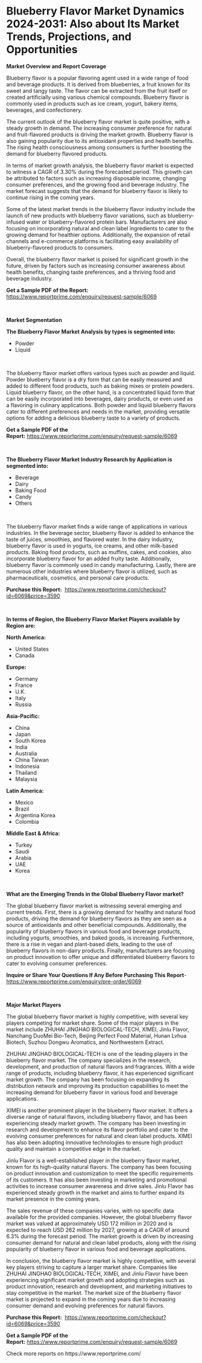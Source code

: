 <p><h1>Blueberry Flavor Market Dynamics 2024-2031: Also about Its Market Trends, Projections, and Opportunities</h1></p><p><strong>Market Overview and Report Coverage</strong></p>
<p><p>Blueberry flavor is a popular flavoring agent used in a wide range of food and beverage products. It is derived from blueberries, a fruit known for its sweet and tangy taste. The flavor can be extracted from the fruit itself or created artificially using various chemical compounds. Blueberry flavor is commonly used in products such as ice cream, yogurt, bakery items, beverages, and confectionery.</p><p>The current outlook of the blueberry flavor market is quite positive, with a steady growth in demand. The increasing consumer preference for natural and fruit-flavored products is driving the market growth. Blueberry flavor is also gaining popularity due to its antioxidant properties and health benefits. The rising health consciousness among consumers is further boosting the demand for blueberry flavored products.</p><p>In terms of market growth analysis, the blueberry flavor market is expected to witness a CAGR of 3.30% during the forecasted period. This growth can be attributed to factors such as increasing disposable income, changing consumer preferences, and the growing food and beverage industry. The market forecast suggests that the demand for blueberry flavor is likely to continue rising in the coming years.</p><p>Some of the latest market trends in the blueberry flavor industry include the launch of new products with blueberry flavor variations, such as blueberry-infused water or blueberry-flavored protein bars. Manufacturers are also focusing on incorporating natural and clean label ingredients to cater to the growing demand for healthier options. Additionally, the expansion of retail channels and e-commerce platforms is facilitating easy availability of blueberry-flavored products to consumers.</p><p>Overall, the blueberry flavor market is poised for significant growth in the future, driven by factors such as increasing consumer awareness about health benefits, changing taste preferences, and a thriving food and beverage industry.</p></p>
<p><strong>Get a Sample PDF of the Report:</strong> <a href="https://www.reportprime.com/enquiry/request-sample/6069">https://www.reportprime.com/enquiry/request-sample/6069</a></p>
<p>&nbsp;</p>
<p><strong>Market Segmentation</strong></p>
<p><strong>The Blueberry Flavor Market Analysis by types is segmented into:</strong></p>
<p><ul><li>Powder</li><li>Liquid</li></ul></p>
<p>&nbsp;</p>
<p><p>The blueberry flavor market offers various types such as powder and liquid. Powder blueberry flavor is a dry form that can be easily measured and added to different food products, such as baking mixes or protein powders. Liquid blueberry flavor, on the other hand, is a concentrated liquid form that can be easily incorporated into beverages, dairy products, or even used as a flavoring in culinary applications. Both powder and liquid blueberry flavors cater to different preferences and needs in the market, providing versatile options for adding a delicious blueberry taste to a variety of products.</p></p>
<p><strong>Get a Sample PDF of the Report:</strong>&nbsp;<a href="https://www.reportprime.com/enquiry/request-sample/6069">https://www.reportprime.com/enquiry/request-sample/6069</a></p>
<p>&nbsp;</p>
<p><strong>The Blueberry Flavor Market Industry Research by Application is segmented into:</strong></p>
<p><ul><li>Beverage</li><li>Dairy</li><li>Baking Food</li><li>Candy</li><li>Others</li></ul></p>
<p>&nbsp;</p>
<p><p>The blueberry flavor market finds a wide range of applications in various industries. In the beverage sector, blueberry flavor is added to enhance the taste of juices, smoothies, and flavored water. In the dairy industry, blueberry flavor is used in yogurts, ice creams, and other milk-based products. Baking food products, such as muffins, cakes, and cookies, also incorporate blueberry flavor for an added fruity taste. Additionally, blueberry flavor is commonly used in candy manufacturing. Lastly, there are numerous other industries where blueberry flavor is utilized, such as pharmaceuticals, cosmetics, and personal care products.</p></p>
<p><strong>Purchase this Report:</strong>&nbsp; <a href="https://www.reportprime.com/checkout?id=6069&price=3590">https://www.reportprime.com/checkout?id=6069&price=3590</a></p>
<p>&nbsp;</p>
<p><strong>In terms of Region, the Blueberry Flavor Market Players available by Region are:</strong></p>
<p>
    <p> <strong> North America: </strong>
        <ul>
            <li>United States</li>
            <li>Canada</li>
        </ul>
        </p> 
    <p> <strong> Europe: </strong>
        <ul>
            <li>Germany</li>
            <li>France</li>
            <li>U.K.</li>
            <li>Italy</li>
            <li>Russia</li>
        </ul>
        </p> 
    <p> <strong> Asia-Pacific: </strong>
        <ul>
            <li>China</li>
            <li>Japan</li>
            <li>South Korea</li>
            <li>India</li>
            <li>Australia</li>
            <li>China Taiwan</li>
            <li>Indonesia</li>
            <li>Thailand</li>
            <li>Malaysia</li>
        </ul>
        </p> 
    <p> <strong> Latin America: </strong>
        <ul>
            <li>Mexico</li>
            <li>Brazil</li>
            <li>Argentina Korea</li>
            <li>Colombia</li>
        </ul>
        </p> 
    <p> <strong> Middle East & Africa: </strong>
        <ul>
            <li>Turkey</li>
            <li>Saudi</li>
            <li>Arabia</li>
            <li>UAE</li>
            <li>Korea</li>
        </ul>
    </p>
    </p>
<p>&nbsp;</p>
<p><strong>What are the Emerging Trends in the Global Blueberry Flavor market?</strong></p>
<p><p>The global blueberry flavor market is witnessing several emerging and current trends. First, there is a growing demand for healthy and natural food products, driving the demand for blueberry flavors as they are seen as a source of antioxidants and other beneficial compounds. Additionally, the popularity of blueberry flavors in various food and beverage products, including yogurts, smoothies, and baked goods, is increasing. Furthermore, there is a rise in vegan and plant-based diets, leading to the use of blueberry flavors in non-dairy products. Finally, manufacturers are focusing on product innovation to offer unique and differentiated blueberry flavors to cater to evolving consumer preferences.</p></p>
<p><strong>Inquire or Share Your Questions If Any Before Purchasing This Report</strong>- <a href="https://www.reportprime.com/enquiry/pre-order/6069">https://www.reportprime.com/enquiry/pre-order/6069</a></p>
<p>&nbsp;</p>
<p><strong>Major Market Players</strong></p>
<p><p>The global blueberry flavor market is highly competitive, with several key players competing for market share. Some of the major players in the market include ZHUHAI JINGHAO BIOLOGICAL-TECH, XIMEI, Jinlu Flavor, Nanchang DuoMei Bio-Tech, Beijing Perfect Food Material, Hunan Lvhua Biotech, Suzhou Dongwu Aromatics, and Northwestern Extract.</p><p>ZHUHAI JINGHAO BIOLOGICAL-TECH is one of the leading players in the blueberry flavor market. The company specializes in the research, development, and production of natural flavors and fragrances. With a wide range of products, including blueberry flavor, it has experienced significant market growth. The company has been focusing on expanding its distribution network and improving its production capabilities to meet the increasing demand for blueberry flavor in various food and beverage applications.</p><p>XIMEI is another prominent player in the blueberry flavor market. It offers a diverse range of natural flavors, including blueberry flavor, and has been experiencing steady market growth. The company has been investing in research and development to enhance its flavor portfolio and cater to the evolving consumer preferences for natural and clean label products. XIMEI has also been adopting innovative technologies to ensure high product quality and maintain a competitive edge in the market.</p><p>Jinlu Flavor is a well-established player in the blueberry flavor market, known for its high-quality natural flavors. The company has been focusing on product innovation and customization to meet the specific requirements of its customers. It has also been investing in marketing and promotional activities to increase consumer awareness and drive sales. Jinlu Flavor has experienced steady growth in the market and aims to further expand its market presence in the coming years.</p><p>The sales revenue of these companies varies, with no specific data available for the provided companies. However, the global blueberry flavor market was valued at approximately USD 172 million in 2020 and is expected to reach USD 262 million by 2027, growing at a CAGR of around 6.3% during the forecast period. The market growth is driven by increasing consumer demand for natural and clean label products, along with the rising popularity of blueberry flavor in various food and beverage applications.</p><p>In conclusion, the blueberry flavor market is highly competitive, with several key players striving to capture a larger market share. Companies like ZHUHAI JINGHAO BIOLOGICAL-TECH, XIMEI, and Jinlu Flavor have been experiencing significant market growth and adopting strategies such as product innovation, research and development, and marketing initiatives to stay competitive in the market. The market size of the blueberry flavor market is projected to expand in the coming years due to increasing consumer demand and evolving preferences for natural flavors.</p></p>
<p><strong>Purchase this Report:</strong>&nbsp;&nbsp;<a href="https://www.reportprime.com/checkout?id=6069&price=3590">https://www.reportprime.com/checkout?id=6069&price=3590</a></p>
<p></p>
<p><strong>Get a Sample PDF of the Report:</strong>&nbsp;<a href="https://www.reportprime.com/enquiry/request-sample/6069">https://www.reportprime.com/enquiry/request-sample/6069</a></p>
<p>Check more reports on https://www.reportprime.com/</p>